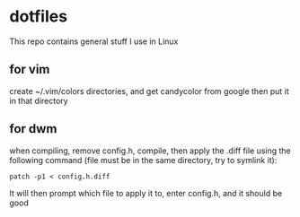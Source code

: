 # dotfiles
This repo contains general stuff I use in Linux

## for vim
create ~/.vim/colors directories, and get candycolor from google then put it in that directory

## for dwm
when compiling, remove config.h, compile, then apply the .diff file using the following command (file must
be in the same directory, try to symlink it): 
```
patch -p1 < config.h.diff
```
It will then prompt which file to apply it to, enter config.h, and it should be good
